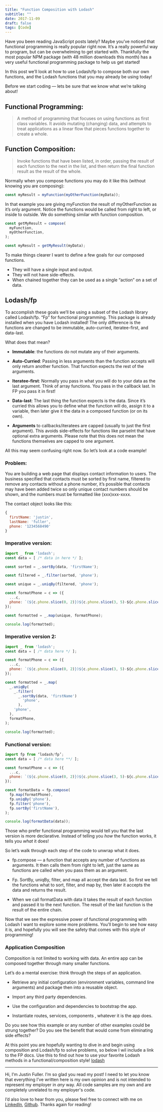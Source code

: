 ```yaml
---
title: "Function Composition with Lodash"
subtitle: ""
date: 2017-11-09
draft: false
tags: [Code]
---
```


Have you been reading JavaScript posts lately? Maybe you’ve noticed that functional programming is really popular right now. It’s a really powerful way to program, but can be overwhelming to get started with. Thankfully the most popular NPM package (with 48 million downloads this month) has a very useful functional programming package to help us get started!

<!--more-->

In this post we’ll look at how to use Lodash/fp to compose both our own functions, and the Lodash functions that you may already be using today!

Before we start coding — lets be sure that we know what we’re talking about!

## Functional Programming:
> A method of programming that focuses on using functions as first class variables. It avoids mutating (changing) data, and attempts to treat applications as a linear flow that pieces functions together to create a whole.

## Function Composition:
> Invoke functions that have been listed, in order, passing the result of each function to the next in the list, and then return the final function result as the result of the whole.

Normally when you compose functions you may do it like this (without knowing you are composing):

```js
const myResult = myFunction(myOtherFunction(myData));
```

In that example you are giving myFunction the result of myOtherFunction as it’s only argument. Notice the functions would be called from right to left, or inside to outside. We do something similar with function composition.

```js
const getMyResult = compose(
  myFunction,
  myOtherFunction,
);

const myResult = getMyResult(myData);
```

To make things clearer I want to define a few goals for our composed functions.

* They will have a single input and output.
* They will not have side-effects.
* When chained together they can be used as a single “action” on a set of data.

## Lodash/fp

To accomplish these goals we’ll be using a subset of the Lodash library called Lodash/fp. “Fp” for functional programming. This package is already installed when you have Lodash installed! The only difference is the functions are changed to be immutable, auto-curried, iteratee-first, and data-last.

What does that mean?

* **Immutable**: the functions do not mutate any of their arguments.

* **Auto-Curried**: Passing in less arguments than the function accepts will only return another function. That function expects the rest of the arguments.

* **Iteratee-first**: Normally you pass in what you will do to your data as the last argument. Think of array functions. You pass in the callback last. In FP you pass it in first!

* **Data-last**: The last thing the function expects is the data. Since it’s curried this allows you to define what the function will do, assign it to a variable, then later give it the data in a composed function (or on its own).

* **Arguments** to callbacks/iteratees are capped (usually to just the first argument). This avoids side-effects for functions like parseInt that have optional extra arguments. Please note that this does not mean the functions themselves are capped to one argument.

All this may seem confusing right now. So let’s look at a code example!

### Problem:

You are building a web page that displays contact information to users. The business specified that contacts must be sorted by first name, filtered to remove any contacts without a phone number, it’s possible that contacts may have been added twice so only unique contact numbers should be shown, and the numbers must be formatted like (xxx)xxx-xxxx.

The contact object looks like this:

```js
{
  firstName: 'justin',
  lastName: 'fuller',
  phone: '1234568490'
}
```

### Imperative version:

```js
import _ from 'lodash';
const data = [ /* data in here */ ];

const sorted = _.sortBy(data, 'firstName');

const filtered = _.filter(sorted, 'phone');

const unique = _.uniqBy(filtered, 'phone');

const formatPhone = c => ({
  ...c,
  phone: `(${c.phone.slice(0, 2)})${c.phone.slice(3, 5)-${c.phone.slice(6)}}`
});

const formatted = _.map(unique, formatPhone);

console.log(formatted);
```

### Imperative version 2:

```js
import _ from 'lodash';
const data = [ /* data here */ ];

const formatPhone = c => ({
  ...c,
  phone: `(${c.phone.slice(0, 2)})${c.phone.slice(3, 5)-${c.phone.slice(6)}}`
});

const formatted = _.map(
  _.uniqBy(
    _.filter(
      _.sortBy(data, 'firstName')
        'phone',    
      ), 
    'phone',  
  ),
  formatPhone,
);

console.log(formatted);
```

### Functional version:

```js
import fp from ‘lodash/fp’;
const data = [ /* data here **/ ];

const formatPhone = c => ({
  ...c,
  phone: `(${c.phone.slice(0, 2)})${c.phone.slice(3, 5)-${c.phone.slice(6)}}`
});

const formatData = fp.compose(
  fp.map(formatPhone),
  fp.uniqBy('phone'),
  fp.filter('phone'),
  fp.sortBy('firstName'),
);

console.log(formatData(data));
```

Those who prefer functional programming would tell you that the last version is more declarative. Instead of telling you *how* the function works, it tells you *what* it does!

So let’s walk through each step of the code to unwrap what it does.

* fp.compose — a function that accepts any number of functions as arguments. It then calls them from right to left, just the same as functions are called when you pass them as an argument.

* Fp. SortBy, uniqBy, filter, and map all accept the data last. So first we tell the functions what to sort, filter, and map by, then later it accepts the data and returns the result.

* When we call formatData with data it takes the result of each function and passed it to the next function. The result of the last function is the result of the entire chain.

Now that we see the expressive power of functional programming with Lodash I want to explore some more problems. You’ll begin to see how easy it is, and hopefully you will see the safety that comes with this style of programming!

### Application Composition

Composition is not limited to working with data. An entire app can be composed together through many smaller functions.

Let’s do a mental exercise: think through the steps of an application.

* Retrieve any initial configuration (environment variables, command line arguments) and package then into a reusable object.

* Import any third party dependencies.

* Use the configuration and dependencies to bootstrap the app.

* Instantiate routes, services, components , whatever it is the app does.

Do you see how this example or any number of other examples could be strung together? Do you see the benefit that would come from eliminating side effects?

At this point you are hopefully wanting to dive in and begin using composition and Lodash/fp to solve problems, so below I wil include a link to the FP docs. Use this to find out how to use your favorite Lodash methods in a functional/composition style!
[lodash](https://github.com/lodash/lodash/wiki/FP-Guide)

---

Hi, I’m Justin Fuller. I’m so glad you read my post! I need to let you know that everything I’ve written here is my own opinion and is not intended to represent my employer in *any* way. All code samples are my own and are completely unrelated to my employer's code.

I’d also love to hear from you, please feel free to connect with me on [LinkedIn](https://www.linkedin.com/in/justin-fuller-8726b2b1/), [Github](https://github.com/justindfuller). Thanks again for reading!
